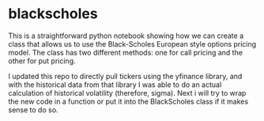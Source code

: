 # blackscholes
This is a straightforward python notebook showing how we can create a class that allows us to use the Black-Scholes European style options pricing
model. The class has two different methods: one for call pricing and the other for put pricing. 

I updated this repo to directly pull tickers using the yfinance library, and with the historical data from that library I was able to do an actual calculation of historical volatility (therefore, sigma). Next i will try to wrap the new code in a function or put it into the BlackScholes class if it makes sense to do so. 
